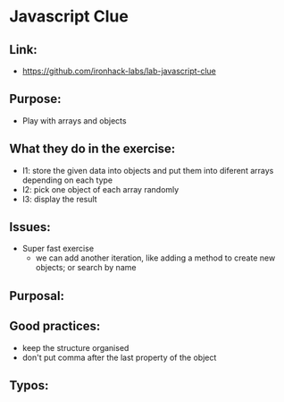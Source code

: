 # Javascript Clue

## Link:
  - https://github.com/ironhack-labs/lab-javascript-clue
## Purpose:
  - Play with arrays and objects
## What they do in the exercise:
  - I1: store the given data into objects and put them into diferent arrays depending on each type
  - I2: pick one object of each array randomly
  - I3: display the result
## Issues:
  - Super fast exercise
    - we can add another iteration,
      like adding a method to create new objects; or search by name
## Purposal:

## Good practices:
  - keep the structure organised
  - don't put comma after the last property of the object
## Typos:

